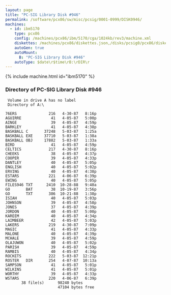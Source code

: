 ```yaml
---
layout: page
title: "PC-SIG Library Disk #946"
permalink: /software/pcx86/sw/misc/pcsig/0001-0999/DISK0946/
machines:
  - id: ibm5170
    type: pcx86
    config: /machines/pcx86/ibm/5170/cga/1024kb/rev3/machine.xml
    diskettes: /machines/pcx86/diskettes.json,/disks/pcsig0/pcx86/diskettes.json
    autoGen: true
    autoMount:
      B: "PC-SIG Library Disk #946"
    autoType: $date\r$time\rB:\rDIR\r
---
```


{% include machine.html id="ibm5170" %}

### Directory of PC-SIG Library Disk #946

     Volume in drive A has no label
     Directory of A:\

    76ERS              216   4-30-87   8:16p
    AGUIRRE             41   4-05-87   5:00p
    AINGE               39   4-05-87   4:59p
    BARKLEY             41   4-05-87   4:38p
    BASKBALL C       37248   5-03-87   1:25a
    BASKBALL EXE     37710   5-03-87   1:38a
    BASKBALL OBJ     17882   5-03-87   1:33a
    BIRD                41   4-05-87   4:59p
    CELTICS            217   4-30-87   8:16p
    CHEEKS              38   4-05-87   4:37p
    COOPER              39   4-05-87   4:33p
    DANTLEY             40   4-05-87   5:05p
    ENGLISH             40   4-05-87   5:02p
    ERVING              40   4-05-87   4:38p
    ESTARS             221   4-06-87   6:39p
    EWING               40   4-05-87   5:05p
    FILES946 TXT      2410  10-28-88   9:40a
    GO       BAT        38  10-19-87   3:56p
    GO       TXT       386  10-21-88   1:38p
    ISIAH               40   4-05-87   5:03p
    JOHNSON             39   4-05-87   4:58p
    JONES               37   4-05-87   4:39p
    JORDON              40   4-05-87   5:00p
    KAREEM              40   4-05-87   4:34p
    LAIMBEER            42   4-05-87   5:03p
    LAKERS             219   4-30-87   7:09p
    MAGIC               41   4-05-87   4:33p
    MALONE              40   4-05-87   4:39p
    MCHALE              39   4-05-87   4:59p
    OLAJUWON            40   4-05-87   5:02p
    PARISH              39   4-05-87   4:59p
    RAMBIS              40   4-05-87   4:34p
    ROCKETS            222   5-03-87  12:21p
    ROSTER   DIR       254   4-07-87  10:13a
    SAMPSON             41   4-05-87   5:01p
    WILKINS             41   4-05-87   5:01p
    WORTHY              39   4-05-87   4:33p
    WSTARS             220   4-06-87   6:39p
           38 file(s)      98240 bytes
                           47104 bytes free
